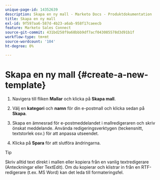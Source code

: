 ```yaml
---
unique-page-id: 14352639
description: Skapa en ny mall - Marketo Docs - Produktdokumentation
title: Skapa en ny mall
exl-id: 9f597aa6-587d-4b23-a6ab-958f17caeecb
feature: Marketo Sales Connect
source-git-commit: 431bd258f9a68bbb9df7acf043085578d3d91b1f
workflow-type: tm+mt
source-wordcount: '104'
ht-degree: 0%

---
```


# Skapa en ny mall {#create-a-new-template}

1. Navigera till fliken **Mallar** och klicka på **Skapa mall**.

1. Välj en **kategori** och **namn** för din e-postmall och klicka sedan på **Skapa**.

1. Skapa en ämnesrad för e-postmeddelandet i mallredigeraren och skriv önskat meddelande. Använda redigeringsverktygen (teckensnitt, textstorlek osv.) för att anpassa utseendet.

1. Klicka på **Spara** för att slutföra ändringarna.

>[!TIP]
>
>Skriv alltid text direkt i mallen eller kopiera från en vanlig textredigerare (Anteckningar eller TextEdit). Om du kopierar och klistrar in från en RTF-redigerare (t.ex. MS Word) kan det leda till formateringsfel.

